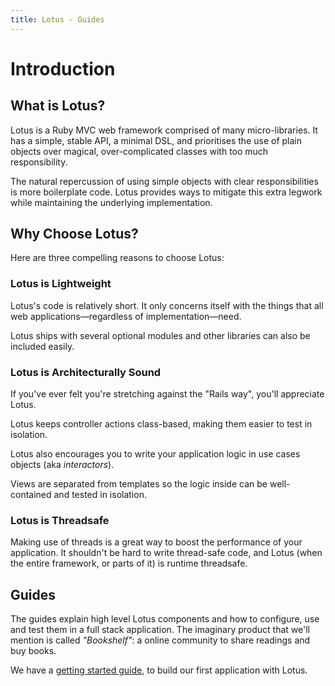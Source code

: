 ```yaml
---
title: Lotus - Guides
---
```


# Introduction

## What is Lotus?

Lotus is a Ruby MVC web framework comprised of many micro-libraries.
It has a simple, stable API, a minimal DSL, and prioritises the use of plain objects over magical, over-complicated classes with too much responsibility.

The natural repercussion of using simple objects with clear responsibilities is more boilerplate code.
Lotus provides ways to mitigate this extra legwork while maintaining the underlying implementation.

## Why Choose Lotus?

Here are three compelling reasons to choose Lotus:

### Lotus is Lightweight

Lotus's code is relatively short.
It only concerns itself with the things that all web applications&mdash;regardless of implementation&mdash;need.

Lotus ships with several optional modules and other libraries can also be included easily.

### Lotus is Architecturally Sound

If you've ever felt you're stretching against the "Rails way", you'll appreciate Lotus.

Lotus keeps controller actions class-based, making them easier to test in isolation.

Lotus also encourages you to write your application logic in use cases objects (aka _interactors_).

Views are separated from templates so the logic inside can be well-contained and tested in isolation.

### Lotus is Threadsafe

Making use of threads is a great way to boost the performance of your
application. It shouldn't be hard to write thread-safe code, and Lotus (when
the entire framework, or parts of it) is runtime threadsafe.

## Guides

The guides explain high level Lotus components and how to configure, use and test them in a full stack application.
The imaginary product that we'll mention is called _"Bookshelf"_: a online community to share readings and buy books.

We have a [getting started guide](/guides/getting-started), to build our first application with Lotus.

